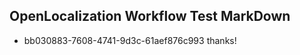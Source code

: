 ## OpenLocalization Workflow Test MarkDown
* bb030883-7608-4741-9d3c-61aef876c993 thanks!

<!--HONumber=Jul16_HO4-->


